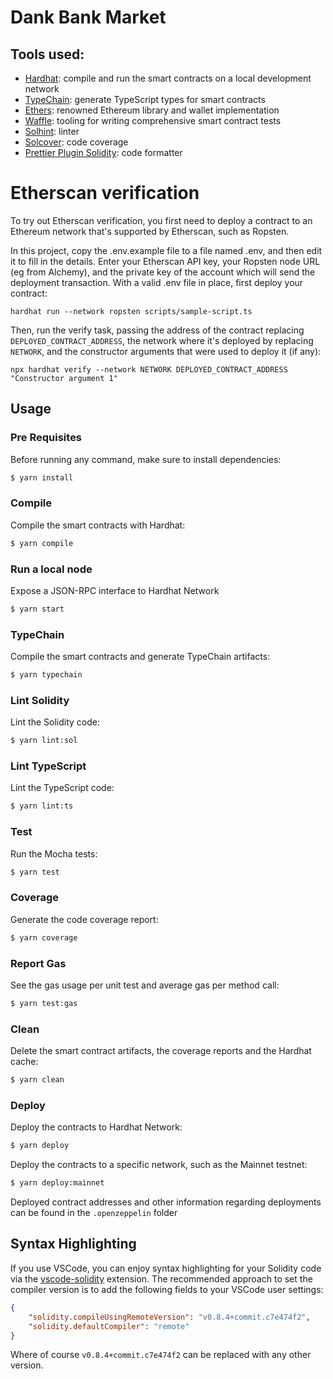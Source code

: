# Dank Bank Market

## Tools used:

-   [Hardhat](https://github.com/nomiclabs/hardhat): compile and run the smart contracts on a local development network
-   [TypeChain](https://github.com/ethereum-ts/TypeChain): generate TypeScript types for smart contracts
-   [Ethers](https://github.com/ethers-io/ethers.js/): renowned Ethereum library and wallet implementation
-   [Waffle](https://github.com/EthWorks/Waffle): tooling for writing comprehensive smart contract tests
-   [Solhint](https://github.com/protofire/solhint): linter
-   [Solcover](https://github.com/sc-forks/solidity-coverage): code coverage
-   [Prettier Plugin Solidity](https://github.com/prettier-solidity/prettier-plugin-solidity): code formatter

# Etherscan verification

To try out Etherscan verification, you first need to deploy a contract to an Ethereum network that's supported by Etherscan, such as Ropsten.

In this project, copy the .env.example file to a file named .env, and then edit it to fill in the details. Enter your Etherscan API key, your Ropsten node URL (eg from Alchemy), and the private key of the account which will send the deployment transaction. With a valid .env file in place, first deploy your contract:

```shell
hardhat run --network ropsten scripts/sample-script.ts
```

Then, run the verify task, passing the address of the contract replacing `DEPLOYED_CONTRACT_ADDRESS`, the network where it's deployed by replacing `NETWORK`, and the constructor arguments that were used to deploy it (if any):

```shell
npx hardhat verify --network NETWORK DEPLOYED_CONTRACT_ADDRESS "Constructor argument 1"
```

## Usage

### Pre Requisites

Before running any command, make sure to install dependencies:

```sh
$ yarn install
```

### Compile

Compile the smart contracts with Hardhat:

```sh
$ yarn compile
```

### Run a local node

Expose a JSON-RPC interface to Hardhat Network

```sh
$ yarn start
```

### TypeChain

Compile the smart contracts and generate TypeChain artifacts:

```sh
$ yarn typechain
```

### Lint Solidity

Lint the Solidity code:

```sh
$ yarn lint:sol
```

### Lint TypeScript

Lint the TypeScript code:

```sh
$ yarn lint:ts
```

### Test

Run the Mocha tests:

```sh
$ yarn test
```

### Coverage

Generate the code coverage report:

```sh
$ yarn coverage
```

### Report Gas

See the gas usage per unit test and average gas per method call:

```sh
$ yarn test:gas
```

### Clean

Delete the smart contract artifacts, the coverage reports and the Hardhat cache:

```sh
$ yarn clean
```

### Deploy

Deploy the contracts to Hardhat Network:

```sh
$ yarn deploy
```

Deploy the contracts to a specific network, such as the Mainnet testnet:

```sh
$ yarn deploy:mainnet
```

Deployed contract addresses and other information regarding deployments can be found in the `.openzeppelin` folder

## Syntax Highlighting

If you use VSCode, you can enjoy syntax highlighting for your Solidity code via the
[vscode-solidity](https://github.com/juanfranblanco/vscode-solidity) extension. The recommended approach to set the
compiler version is to add the following fields to your VSCode user settings:

```json
{
    "solidity.compileUsingRemoteVersion": "v0.8.4+commit.c7e474f2",
    "solidity.defaultCompiler": "remote"
}
```

Where of course `v0.8.4+commit.c7e474f2` can be replaced with any other version.
